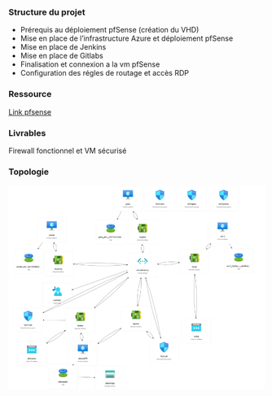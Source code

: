 ### Structure du projet 


- Prérequis au déploiement pfSense (création du VHD)
- Mise en place de l’infrastructure Azure et déploiement pfSense	
- Mise en place de Jenkins
- Mise en place de Gitlabs
- Finalisation et connexion a la vm pfSense	
- Configuration des régles de routage et accès RDP 


### Ressource

[Link pfsense](https://shop.netgate.com/products/netgate-installer) 

### Livrables

Firewall fonctionnel et VM sécurisé 

### Topologie

![](.\img\part2\network.png)